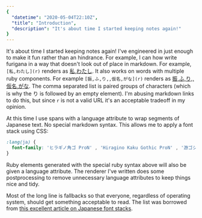 ```yaml
---
{
  "datetime": "2020-05-04T22:10Z",
  "title": "Introduction",
  "description": "It's about time I started keeping notes again!"
}
---
```

It's about time I started keeping notes again! I've engineered in just enough
to make it fun rather than an hindrance. For example, I can how write furigana
in a way that doesn't look out of place in markdown. For example,
`[私,わたし](r)` renders as [私,わたし](r). It also works on
words with multiple ruby components. For example
`[振,ふ,り,,仮名,がな](r)` renders as [振,ふ,り,,仮名,がな](r).
The comma separated list is paired groups of characters (which is why the
<span lang="ja">り</span> is followed by an empty element). I'm abusing markdown
links to do this, but since `r` is not a valid URL it's an acceptable tradeoff
in my opinion.

At this time I use spans with a language attribute to wrap segments of Japanese
text. No special markdown syntax. This allows me to apply a font stack using
CSS:

```css
:lang(ja) {
  font-family: 'ヒラギノ角ゴ ProN' , 'Hiragino Kaku Gothic ProN' , '游ゴシック' , '游ゴシック体' , YuGothic , 'Yu Gothic' , 'メイリオ' , Meiryo , 'ＭＳ ゴシック' , 'MS Gothic' , HiraKakuProN-W3 , 'TakaoExゴシック' , TakaoExGothic , 'MotoyaLCedar' , 'Droid Sans Japanese' , sans-serif;
}
```

Ruby elements generated with the special ruby syntax above will also be given
a language attribute. The renderer I've written does some postprocessing to
remove unnecessary language attributes to keep things nice and tidy.

Most of the long line is fallbacks so that everyone, regardless of operating
system, should get something acceptable to read. The list was borrowed from
[this excellent article on Japanese font stacks][fonts].

[fonts]: https://hayataki-masaharu.jp/web-typography-in-japanese/
